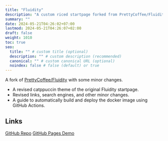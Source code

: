 ```yaml
---
title: "Fluidity"
description: "A custom riced startpage forked from PrettyCoffee/Fluidity."
summary: ""
date: 2024-05-21T04:26:02+07:00
lastmod: 2024-05-21T04:26:07+02:00
draft: false
weight: 1010
toc: true
seo:
  title: "" # custom title (optional)
  description: "" # custom description (recommended)
  canonical: "" # custom canonical URL (optional)
  noindex: false # false (default) or true
---
```


A fork of [PrettyCoffee/Fluidity](https://github.com/PrettyCoffee/fluidity) with some minor changes.

* A revised catppuccin theme of the original Fluidity startpage.
* Revised links, search engines, and other minor changes.
* A guide to automatically build and deploy the docker image using GitHub Actions.

## Links

[GitHub Repo](https://github.com/igotQweston/fluidity)
[GitHub Pages Demo](https://igotqweston.github.io/fluidity)
